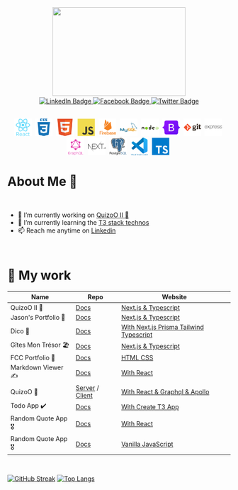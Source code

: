 
<div id="header" align="center">
  <img src="https://media.giphy.com/media/jzCbjEDsUaX4D2c0O5/giphy.gif" height="200" width="300"/>
</div>
<div align="center" id="badges">
  <a href="https://www.linkedin.com/in/jason-suarez/">
    <img src="https://img.shields.io/badge/LinkedIn-black?style=for-the-badge&logo=linkedin&logoColor=white" alt="LinkedIn Badge"/>
  </a>
  <a href="https://www.facebook.com/swarecito">
    <img src="https://img.shields.io/badge/Facebook-blue?style=for-the-badge&logo=facebook&logoColor=white" alt="Facebook Badge"/>
  </a>
  <a href="https://twitter.com/swarecito">
    <img src="https://img.shields.io/badge/Twitter-purple?style=for-the-badge&logo=twitter&logoColor=white" alt="Twitter Badge"/>
  </a>
</div>

<br />

<div align="center">
  
  <img src="https://github.com/devicons/devicon/blob/master/icons/react/react-original-wordmark.svg" title="React" alt="React" width="40" height="40"/>&nbsp;
  <img src="https://github.com/devicons/devicon/blob/master/icons/css3/css3-plain-wordmark.svg"  title="CSS3" alt="CSS" width="40" height="40"/>&nbsp;
  <img src="https://github.com/devicons/devicon/blob/master/icons/html5/html5-original.svg" title="HTML5" alt="HTML" width="40" height="40"/>&nbsp;
  <img src="https://github.com/devicons/devicon/blob/master/icons/javascript/javascript-original.svg" title="JavaScript" alt="JavaScript" width="40" height="40"/>&nbsp;
  <img src="https://github.com/devicons/devicon/blob/master/icons/firebase/firebase-plain-wordmark.svg" title="Firebase" alt="Firebase" width="40" height="40"/>&nbsp;
  <img src="https://github.com/devicons/devicon/blob/master/icons/mysql/mysql-original-wordmark.svg" title="MySQL"  alt="MySQL" width="40" height="40"/>&nbsp;
  <img src="https://github.com/devicons/devicon/blob/master/icons/nodejs/nodejs-original-wordmark.svg" title="NodeJS" alt="NodeJS" width="40" height="40"/>&nbsp;
  <img src="https://github.com/devicons/devicon/blob/master/icons/bootstrap/bootstrap-original.svg" title="bootstrap" alt="bootstrap" width="40" height="40"/>&nbsp;
  <img src="https://github.com/devicons/devicon/blob/master/icons/git/git-original-wordmark.svg" title="Git" alt="Git" width="40" height="40"/>&nbsp;
<img src="https://github.com/devicons/devicon/blob/master/icons/express/express-original-wordmark.svg" title="Git" alt="Git" width="40" height="40"/>&nbsp;
  <img src="https://github.com/devicons/devicon/blob/master/icons/graphql/graphql-plain-wordmark.svg" title="Git" alt="Git" width="40" height="40"/>&nbsp;
  <img src="https://github.com/devicons/devicon/blob/master/icons/nextjs/nextjs-original-wordmark.svg" title="Git" alt="Git" width="40" height="40"/>&nbsp;
  <img src="https://github.com/devicons/devicon/blob/master/icons/postgresql/postgresql-original-wordmark.svg" title="Git" alt="Git" width="40" height="40"/>&nbsp;
  <img src="https://github.com/devicons/devicon/blob/master/icons/vscode/vscode-original-wordmark.svg" title="Git" alt="Git" width="40" height="40"/>&nbsp;
  <img src="https://github.com/devicons/devicon/blob/master/icons/typescript/typescript-original.svg" title="Git" alt="Git" width="40" height="40"/>&nbsp;
</div>

# About Me 🤙
<br />

 - 🔭 I’m currently working on [QuizoO II 📝](https://quizoo-espanol.vercel.app/)
- 🌱 I’m currently learning the [T3 stack technos]([https://github.com/All-Khwarizmi/Memo](https://create.t3.gg))
- 📫 Reach me anytime on [Linkedin](https://www.linkedin.com/in/jason-suarez/)


<br />


# 💬 My work



| Name        | Repo           | Website  |
| ------------- |-------------| -----|
| QuizoO II 📝   | [Docs](https://github.com/All-Khwarizmi/Quiz-Sanity)     |   [Next.js & Typescript](https://quizoo-espanol.vercel.app/)|
| Jason's Portfolio  👀  | [Docs](https://github.com/All-Khwarizmi/portfolio-next)     |   [Next.js & Typescript](https://jason-suarez.com)|
| Dico 📔    | [Docs](https://github.com/All-Khwarizmi/Dico)  | [With Next.js Prisma Tailwind Typescript ](https://dico-ochre.vercel.app) |
| Gîtes Mon Trésor 🏖️| [Docs](https://gites-mon-tresor-guadeloupe.com/)    |   [Next.js & Typescript](https://gites-gamma.vercel.app)|
| FCC Portfolio 🔱    | [Docs](https://github.com/All-Khwarizmi/portfolio-FCC)     |   [HTML CSS](https://all-khwarizmi.github.io/portfolio-FCC/)|
| Markdown Viewer ✍️    | [Docs](https://github.com/All-Khwarizmi/Markdown-Viewer)     |  [With React](https://main--incomparable-froyo-cd9602.netlify.app)|
| QuizoO 🧪     | [Server](https://github.com/All-Khwarizmi/Express-GraphQL-Quiz-API) / [Client](https://github.com/All-Khwarizmi/Quizoo-client) |  [With React & Graphql & Apollo](https://dapper-belekoy-aa000e.netlify.app/fiches/) |
| Todo App ✔️    | [Docs](https://github.com/All-Khwarizmi/Todo-App-T3-STACK)     |  [With Create T3 App](https://todo-app-swart-kappa.vercel.app)|
| Random Quote App 🎖️  | [Docs](https://github.com/All-Khwarizmi/random-react)     |   [With React](https://all-khwarizmi.github.io/random-react/)|
| Random Quote App 🎖️    | [Docs](https://github.com/All-Khwarizmi/RandomQuote2)     |   [Vanilla JavaScript](https://all-khwarizmi.github.io/RandomQuote2/)|




<br />

[![GitHub Streak](https://github-readme-streak-stats.herokuapp.com/?user=All-Khwarizmi)](https://git.io/streak-stats)
[![Top Langs](https://github-readme-stats.vercel.app/api/top-langs/?username=All-Khwarizmi&layout=compact&theme=vision-friendly-dark)](https://github.com/anuraghazra/github-readme-stats)
